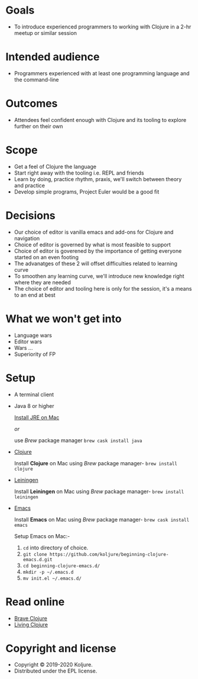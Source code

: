 # Goals
- To introduce experienced programmers to working with Clojure in a 2-hr meetup or similar session
# Intended audience
- Programmers experienced with at least one programming language and the command-line
# Outcomes
- Attendees feel confident enough with Clojure and its tooling to explore further on their own
# Scope
- Get a feel of Clojure the language
- Start right away with the tooling i.e. REPL and friends
- Learn by doing, practice rhythm, praxis, we'll switch between theory and practice
- Develop simple programs, Project Euler would be a good fit
# Decisions
- Our choice of editor is vanilla emacs and add-ons for Clojure and navigation
- Choice of editor is governed by what is most feasible to support
- Choice of editor is goverened by the importance of getting everyone started on an even footing
- The advanatges of these 2 will offset difficulties related to learning curve
- To smoothen any learning curve, we'll introduce new knowledge right where they are needed
- The choice of editor and tooling here is only for the session, it's a means to an end at best
# What we won't get into
- Language wars
- Editor wars
- Wars ...
- Superiority of FP
# Setup
  - A terminal client
  - Java 8 or higher

    [Install JRE on Mac](https://java.com/en/download/help/mac_install.xml)

    *or* 
    
    use *Brew* package manager `brew cask install java`

  - [Clojure](https://clojure.org/)

     Install **Clojure** on Mac using *Brew* package manager- `brew install clojure`

  - [Leiningen](https://leiningen.org/)

    Install **Leiningen** on Mac using *Brew* package manager- `brew install leiningen`
    
  - [Emacs](https://www.gnu.org/software/emacs/)

    Install **Emacs** on Mac using *Brew* package manager- `brew cask install emacs`
    
    Setup Emacs on Mac:-
    1) `cd` into directory of choice.
    2) `git clone https://github.com/koljure/beginning-clojure-emacs.d.git`
    3) `cd beginning-clojure-emacs.d/`
    4) `mkdir -p ~/.emacs.d`
    5) `mv init.el ~/.emacs.d/`

# Read online 
* [Brave Clojure](https://www.braveclojure.com/foreword/)
* [Living Clojure](https://www.oreilly.com/library/view/living-clojure/9781491909270/)

# Copyright and license
- Copyright © 2019-2020 Koljure.
- Distributed under the EPL license.

